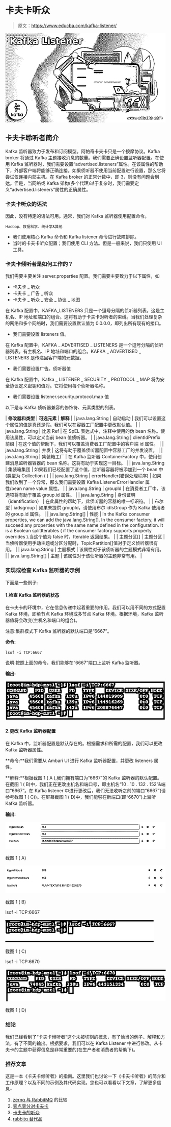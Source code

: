 # 卡夫卡听众

> 原文：<https://www.educba.com/kafka-listener/>

![Kafka Listener](img/ef8443c630818f59348d5e9af2813f34.png)



## 卡夫卡聆听者简介

Kafka 监听器致力于发布和订阅模型。阿帕奇卡夫卡只是一个按摩协议。Kafka broker 将通过 Kafka 主题接收消息的数量。我们需要正确设置监听器配置。在使用 Kafka 监听器时，我们需要设置“advertised.listeners”属性。在该属性的帮助下，外部客户端将能够正确连接。如果侦听器不使用当前配置进行设置，那么它将尝试仅连接内部主机。在 Kafka broker 的正常计数中，即 3，则没有问题会到达。但是，当网络或 Kafka 架构(多个代理)过于复杂时，我们需要定义“advertised.listeners”属性的正确属性。

### 卡夫卡听众的语法

因此，没有特定的语法可用。通常，我们对 Kafka 监听器使用配置命令。

<small>Hadoop、数据科学、统计学&其他</small>

*   我们使用核心 Kafka 命令和 Kafka listener 命令进行故障排除。
*   当时的卡夫卡听众配置；我们使用 CLI 方法。但是一般来说，我们只使用 UI 工具。

### 卡夫卡倾听者是如何工作的？

我们需要主要关注 server.properties 配置。我们需要主要致力于以下属性，如

*   卡夫卡 _ 听众
*   卡夫卡 _ 广告 _ 听众
*   卡夫卡 _ 听众 _ 安全 _ 协议 _ 地图

在 Kafka 配置中，KAFKA_LISTENERS 只是一个逗号分隔的侦听器列表。这是主机名、IP 地址和端口的组合。这将有助于卡夫卡对听者的束缚。当我们处理复杂的网络和多个网络时，我们需要设置默认值为 0.0.0.0，即列出所有现有的接口。

*   我们需要设置 listeners 值。

在 Kafka 配置中，KAFKA _ ADVERTISED _ LISTENERS 是一个逗号分隔的侦听器列表。有主机名、IP 地址和端口的组合。KAFKA _ ADVERTISED _ LISTENERS 是传递回客户端的元数据。

*   我们需要设置广告。侦听器值

在 Kafka 配置中，Kafka _ LISTENER _ SECURITY _ PROTOCOL _ MAP 将为安全协议定义密钥和值对。它将使用每个侦听器名称。

*   我们需要设置 listener.security.protocol.map 值

以下是与 Kafka 侦听器兼容的修饰符、元素类型的列表。

| **修改器和类型** | **可选元素** | **解释** |
| java.lang.String | 自动启动 | 我们可以设置这个属性的值是真还是假。我们可以在容器工厂配置中更改默认值。 |
| java.lang.String | 比恩 Ref | 在 SpEL 表达式中，注释中使用的伪 bean 名称。使用该属性，可以定义当前 bean 值侦听器。 |
| java.lang.String | clientIdPrefix 前缀 | 在这个值的帮助下，我们可以覆盖消费者工厂配置中的客户端 id 属性。 |
| java.lang.String | 并发 | 这将有助于覆盖侦听器配置中容器工厂的并发设置。 |
| java.lang.String | 集装箱工厂 | 在 Kafka 监听器 ContainerFactory 中，使用创建消息监听器容器的 bean 名称。这将有助于实现这一目标。 |
| java.lang.String | 集装箱集团 | 如果我们已经配置了这个值，监听器容器将被添加到一个 bean 中(类型为 Collection ( <messagelistenercontainer>)</messagelistenercontainer> |
| java.lang.String | errorHandler(错误处理程序) | 如果我们收到了一个异常，那么我们需要设置 Kafka ListenerErrorHandler 属性/bean name value 属性。 |
| java.lang.String | groupId | 在消费者工厂中，该选项将有助于覆盖 group.id 属性。 |
| java.lang.String | 身份证明（identification） | 在此属性的帮助下，此侦听器的容器的唯一标识符。 |
| 布尔型 | iadsgroup | 如果未提供 groupId，请使用布尔 idIsGroup 作为 Kafka 使用者的 group.id 属性。 |
| java.lang.String[] | 性能 | In the Kafka consumer properties, we can add the java.lang.String[]. In the consumer factory, it will succeed any properties with the same name defined in the configuration. It is a Boolean splitIterables ( if the consumer factory supports property overrides ).当这个值为 false 时，Iterable 返回结果。 |
| 主题分区[] | 主题分区 | 当侦听器使用手动主题或分区分配时，TopicPartition[]值对于定义侦听器很有用。 |
| java.lang.String | 主题模式 | 该属性对于该侦听器的主题模式非常有用。 |
| java.lang.String[] | 主题 | 该属性对于该侦听器的主题非常有用。 |

### 实现或检查 Kafka 监听器的示例

下面是一些例子:

#### 1.检查 Kafka 监听器的状态

在卡夫卡的环境中，它在信息传递中起着重要的作用。我们可以用不同的方式配置 Kafka 环境，即单节点 Kafka 环境或多节点 Kafka 环境。根据环境，Kafka 监听器值将会改变(主机名和端口的组合)。

注意:集群模式下 Kafka 监听器的默认端口是“6667”。

**命令:**

`lsof -i TCP:6667`

说明:按照上面的命令，我们能够在“6667”端口上监听 Kafka 监听器。

**输出:**

![Kafka Listener ](img/e3af3843dd0c18757392283970f22c97.png)



#### 2.更改 Kafka 监听器配置

在 Kafka 中，监听器配置是默认存在的。根据需求和所需的配置，我们可以更改 Kafka 监听器属性。

**命令:**我们需要从 Ambari UI 进行 Kafka 监听器配置，并更改 listeners 属性。

**解释:**根据截图 1 ( A ),我们拥有端口为“6667”的 Kafka 监听器的默认配置。在截图 1 ( B)中，我们正在更改主机名和端口号，即主机名“10 . 10 . 132 . 152”&端口“6667”。在 Kafka listener 中进行更改后，我们无法收听之前的端口“6667”(请参考截图 1 ( C))。在屏幕截图 1 ( D)中，我们能够在新端口(即“6670”)上监听 Kafka 监听器。

**输出:**

![Kafka Listener - configuration](img/ee7f40420ab54251931cf8b67c6215b9.png)



截图 1 ( A)

![Kafka Listener - configuration 1](img/752e855d75aac4e571a90142d00421d3.png)



截图 1 ( B)

lsof -i TCP:6667

![Kafka Listener-1.4-1](img/bcb89ecf549b59e3f595f2132a0f1ce3.png)



截图 1 ( C)

lsof -i TCP:6670

![Kafka Listener-1.4-2](img/2dcb488a0fa7d3f873fa180438ec18a8.png)



截图 1 ( D)

### 结论

我们已经看到了“卡夫卡倾听者”这个未被切割的概念，有了恰当的例子、解释和方法，有了不同的输出。根据要求，我们可以在 Kafka Listener 中进行修改。从卡夫卡的主题中获得信息是非常重要的(在生产者和消费者的帮助下)。

### 推荐文章

这是一本《卡夫卡倾听者》的指南。这里我们也讨论一下《卡夫卡听者》的简介和工作原理？以及不同的示例及其代码实现。您也可以看看以下文章，了解更多信息–

1.  [zernq 与 RabbitMQ](https://www.educba.com/zeromq-vs-rabbitmq/) 的比较
2.  [零点零分对卡夫卡](https://www.educba.com/zeromq-vs-kafka/)
3.  [卡夫卡的听众](https://www.educba.com/kafka-listener/)
4.  [rabbitq 替代品](https://www.educba.com/rabbitmq-alternatives/)





